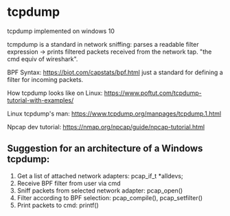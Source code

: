 # tcpdump
tcpdump implemented on windows 10

tcmpdump is a standard in network sniffing: parses a readable filter expression -> prints filtered packets received from the network tap. "the cmd equiv of wireshark".

BPF Syntax: https://biot.com/capstats/bpf.html just a standard for defining a filter for incoming packets.

How tcpdump looks like on Linux: https://www.poftut.com/tcpdump-tutorial-with-examples/

Linux tcpdump's man: https://www.tcpdump.org/manpages/tcpdump.1.html

Npcap dev tutorial: https://nmap.org/npcap/guide/npcap-tutorial.html


Suggestion for an architecture of a Windows tcpdump:
-
1. Get a list of attached network adapters: pcap_if_t *alldevs;
2. Receive BPF filter from user via cmd
3. Sniff packets from selected network adapter: pcap_open()
4. Filter according to BPF selection: pcap_compile(), pcap_setfilter()
5. Print packets to cmd: printf()
